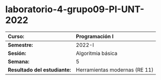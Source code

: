 # laboratorio-4-grupo09-PI-UNT-2022

|**Curso:**                   |Programación I               |
|:----------------------------|:----------------------------|
|**Semestre:**                |2022-I                       |
|**Sesión:**                  |Algoritmia básica            |
|**Semana:**                  |5                            |
|**Resultado del estudiante:**|Herramientas modernas (RE 11)|
